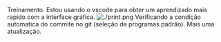 Treinamento.
Estou usando o vscode para obter um aprendizado mais rapido com a interface gráfica.
![./print.png](print)
Verificando a condição automatica do commite no git (seleção de programas padrão).
Mais uma atualização.